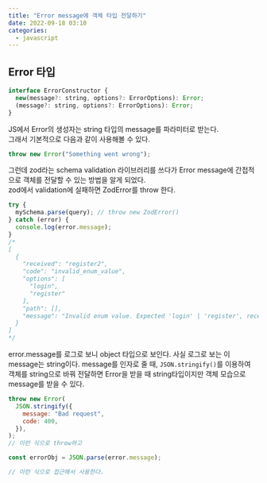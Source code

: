 ```yaml
---
title: "Error message에 객체 타입 전달하기"
date: 2022-09-18 03:10
categories:
  - javascript
---
```


## Error 타입

```javascript
interface ErrorConstructor {
  new(message?: string, options?: ErrorOptions): Error;
  (message?: string, options?: ErrorOptions): Error;
}
```

JS에서 Error의 생성자는 string 타입의 message를 파라미터로 받는다.  
그래서 기본적으로 다음과 같이 사용해볼 수 있다.

```javascript
throw new Error("Something went wrong");
```

그런데 zod라는 schema validation 라이브러리를 쓰다가 Error message에 간접적으로 객체를 전달할 수 있는 방법을 알게 되었다.  
zod에서 validation에 실패하면 ZodError를 throw 한다.

```javascript
try {
  mySchema.parse(query); // throw new ZodError()
} catch (error) {
  console.log(error.message);
}
/*
[
  {
    "received": "register2",
    "code": "invalid_enum_value",
    "options": [
      "login",
      "register"
    ],
    "path": [],
    "message": "Invalid enum value. Expected 'login' | 'register', received 'register2'"
  }
]
*/
```

error.message를 로그로 보니 object 타입으로 보인다. 사실 로그로 보는 이 message는 string이다. message를 인자로 줄 때, `JSON.stringify()`를 이용하여 객체를 string으로 바꿔 전달하면 Error을 받을 때 string타입이지만 객체 모습으로 message를 받을 수 있다.

```javascript
throw new Error(
  JSON.stringify({
    message: "Bad request",
    code: 400,
  }),
);
// 이런 식으로 throw하고

const errorObj = JSON.parse(error.message);

// 이런 식으로 접근해서 사용한다.
```
